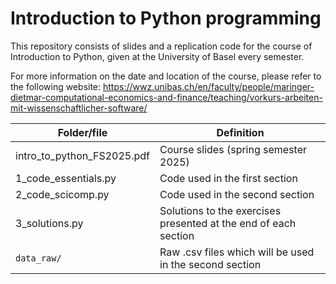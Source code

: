 # Introduction to Python programming

This repository consists of slides and a replication code for the course of Introduction to Python, given at the University of Basel every semester.

For more information on the date and location of the course, please refer to the following website:
https://wwz.unibas.ch/en/faculty/people/maringer-dietmar-computational-economics-and-finance/teaching/vorkurs-arbeiten-mit-wissenschaftlicher-software/


Folder/file | Definition
-------|-----------
intro_to_python_FS2025.pdf | Course slides (spring semester 2025)
1_code_essentials.py | Code used in the first section
2_code_scicomp.py | Code used in the second section
3_solutions.py | Solutions to the exercises presented at the end of each section
`data_raw/` | Raw .csv files which will be used in the second section
